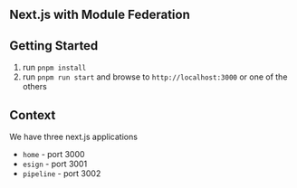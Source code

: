 ## Next.js with Module Federation

## Getting Started

1. run `pnpm install`
2. run `pnpm run start` and browse to `http://localhost:3000` or one of the others

## Context

We have three next.js applications

- `home` - port 3000
- `esign` - port 3001
- `pipeline` - port 3002
